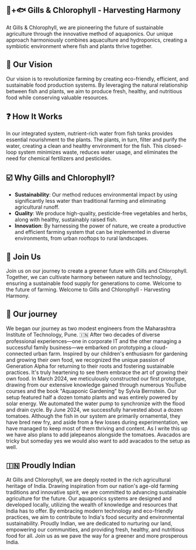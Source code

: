 ## 🌿+🐟 Gills & Chlorophyll - Harvesting Harmony 

At Gills & Chlorophyll, we are pioneering the future of sustainable agriculture through the innovative method of aquaponics. Our unique approach harmoniously combines aquaculture and hydroponics, creating a symbiotic environment where fish and plants thrive together.

## 🔭 Our Vision

Our vision is to revolutionize farming by creating eco-friendly, efficient, and sustainable food production systems. By leveraging the natural relationship between fish and plants, we aim to produce fresh, healthy, and nutritious food while conserving valuable resources.

## ❓ How It Works

In our integrated system, nutrient-rich water from fish tanks provides essential nourishment to the plants. The plants, in turn, filter and purify the water, creating a clean and healthy environment for the fish. This closed-loop system minimizes waste, reduces water usage, and eliminates the need for chemical fertilizers and pesticides.

## ☑️ Why Gills and Chlorophyll?

- __Sustainability__: Our method reduces environmental impact by using significantly less water than traditional farming and eliminating agricultural runoff.
- __Quality__: We produce high-quality, pesticide-free vegetables and herbs, along with healthy, sustainably raised fish.
- __Innovation__: By harnessing the power of nature, we create a productive and efficient farming system that can be implemented in diverse environments, from urban rooftops to rural landscapes.

## 🤝 Join Us

Join us on our journey to create a greener future with Gills and Chlorophyll. Together, we can cultivate harmony between nature and technology, ensuring a sustainable food supply for generations to come.
Welcome to the future of farming. Welcome to Gills and Chlorophyll - Harvesting Harmony.

## 📑 Our journey

We began our journey as two modest engineers from the Maharashtra Institute of Technology, Pune. 🇮🇳 After two decades of diverse professional experiences—one in corporate IT and the other managing a successful family business—we embarked on prototyping a cloud-connected urban farm. Inspired by our children's enthusiasm for gardening and growing their own food, we recognized the unique passion of Generation Alpha for returning to their roots and fostering sustainable practices. It's truly heartening to see them embrace the art of growing their own food.
In March 2024, we meticulously constructed our first prototype, drawing from our extensive knowledge gained through numerous YouTube courses and the book "Aquaponic Gardening" by Sylvia Bernstein. Our setup featured half a dozen tomato plants and was entirely powered by solar energy. We automated the water pump to synchronize with the flood and drain cycle. By June 2024, we successfully harvested about a dozen tomatoes. Although the fish in our system are primarily ornamental, they have bred new fry, and aside from a few losses during experimentation, we have managed to keep most of them thriving and content.
As I write this up we have also plans to add jalepeanos alongside the tomatoes. Avacados are tricky but someday yes we would also want to add avacados to the setup as well.

## 🇮🇳 Proudly Indian

At Gills and Chlorophyll, we are deeply rooted in the rich agricultural heritage of India. Drawing inspiration from our nation's age-old farming traditions and innovative spirit, we are committed to advancing sustainable agriculture for the future. Our aquaponics systems are designed and developed locally, utilizing the wealth of knowledge and resources that India has to offer. By embracing modern technology and eco-friendly practices, we aim to contribute to India's food security and environmental sustainability. Proudly Indian, we are dedicated to nurturing our land, empowering our communities, and providing fresh, healthy, and nutritious food for all. Join us as we pave the way for a greener and more prosperous India.
